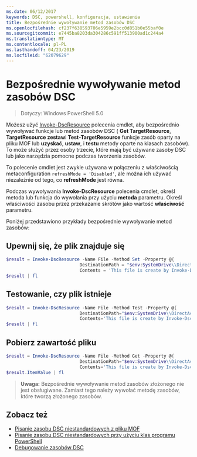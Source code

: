 ```yaml
---
ms.date: 06/12/2017
keywords: DSC, powershell, konfiguracja, ustawienia
title: Bezpośrednie wywoływanie metod zasobów DSC
ms.openlocfilehash: cf237f638593706e5959e2bcc0d851b0e55baf0e
ms.sourcegitcommit: e7445ba8203da304286c591ff513900ad1c244a4
ms.translationtype: MT
ms.contentlocale: pl-PL
ms.lasthandoff: 04/23/2019
ms.locfileid: "62079629"
---
```

# <a name="calling-dsc-resource-methods-directly"></a>Bezpośrednie wywoływanie metod zasobów DSC

>Dotyczy: Windows PowerShell 5.0

Możesz użyć [Invoke-DscResource](/powershell/module/PSDesiredStateConfiguration/Invoke-DscResource) polecenia cmdlet, aby bezpośrednio wywoływać funkcje lub metod zasobów DSC ( **Get TargetResource**, **TargetResource zestaw**i  **Test-TargetResource** funkcje zasób oparty na pliku MOF lub **uzyskać**, **ustaw**, i **testu** metody oparte na klasach zasobów).
To może służyć przez osoby trzecie, które mają być używane zasoby DSC lub jako narzędzia pomocne podczas tworzenia zasobów.

To polecenie cmdlet jest zwykle używana w połączeniu z właściwością metaconfiguration `refreshMode = 'Disabled'`, ale można ich używać niezależnie od tego, co **refreshMode** jest równa.

Podczas wywoływania **Invoke-DscResource** polecenia cmdlet, określ metoda lub funkcja do wywołania przy użyciu **metoda** parametru. Określ właściwości zasobu przez przekazanie skrótów jako wartość **właściwość** parametru.

Poniżej przedstawiono przykłady bezpośrednie wywoływanie metod zasobów:

## <a name="ensure-a-file-is-present"></a>Upewnij się, że plik znajduje się

```powershell
$result = Invoke-DscResource -Name File -Method Set -Property @{
                            DestinationPath = "$env:SystemDrive\\DirectAccess.txt";
                            Contents = 'This file is create by Invoke-DscResource'} -Verbose
$result | fl
```

## <a name="test-that-a-file-is-present"></a>Testowanie, czy plik istnieje

```powershell
$result = Invoke-DscResource -Name File -Method Test -Property @{
                            DestinationPath="$env:SystemDrive\\DirectAccess.txt";
                            Contents='This file is create by Invoke-DscResource'} -Verbose
$result | fl
```

## <a name="get-the-contents-of-file"></a>Pobierz zawartość pliku

```powershell
$result = Invoke-DscResource -Name File -Method Get -Property @{
                            DestinationPath="$env:SystemDrive\\DirectAccess.txt";
                            Contents='This file is create by Invoke-DscResource'} -Verbose
$result.ItemValue | fl
```

>**Uwaga:** Bezpośrednie wywoływanie metod zasobów złożonego nie jest obsługiwane. Zamiast tego należy wywołać metodę zasobów, które tworzą złożonego zasobów.

## <a name="see-also"></a>Zobacz też
- [Pisanie zasobu DSC niestandardowych z pliku MOF](../resources/authoringResourceMOF.md)
- [Pisanie zasobu DSC niestandardowych przy użyciu klas programu PowerShell](../resources/authoringResourceClass.md)
- [Debugowanie zasobów DSC](../troubleshooting/debugResource.md)